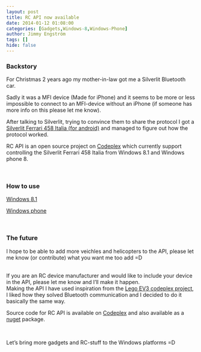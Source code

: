 ```yaml
---
layout: post
title: RC API now available
date: 2014-01-12 01:08:00
categories: [Gadgets,Windows-8,Windows-Phone]
author: Jimmy Engström
tags: []
hide: false
---
```

<h3>Backstory</h3>
<p>For Christmas 2 years ago my mother-in-law got me a Silverlit Bluetooth car.</p>
<p>Sadly it was a MFI device (Made for iPhone) and it seems to be more or less impossible to connect to an MFI-device without an iPhone (if someone has more info on this please let me know).</p>
<p>After talking to Silverlit, trying to convince them to share the protocol I got a <a href="http://silverlit.com/toy/interactive-bluetooth-rc-458-italia-for-android">Silverlit Ferrari 458 Italia (for android)</a> and managed to figure out how the protocol worked.</p>
<p>RC API is an open source project on <a href="https://rcapi.codeplex.com/">Codeplex</a> which currently support controlling the Silverlit Ferrari 458 Italia from Windows 8.1 and Windows phone 8.</p>
<p>&nbsp;</p>
<h3>How to use</h3>
<p><a href="http://www.apeoholic.se/post/2014/01/12/Using-RC-API-on-Windows-8">Windows 8.1</a></p>
<p><a href="http://www.apeoholic.se/post/2014/01/12/Using-RC-API-on-Windows-Phone">Windows phone</a></p>
<p>&nbsp;</p>
<h3>The future</h3>
<p>I hope to be able to add more veichles and helicopters to the API, please let me know (or contribute) what you want me too add =D</p>
<p><br />If you are an RC device manufacturer and would like to include your device in the API, please let me know and I&rsquo;ll make it happen. <br />Making the API I have used inspiration from the <a href="https://legoev3.codeplex.com/">Lego EV3 codeplex project</a>, I liked how they solved Bluetooth communication and I decided to do it basically the same way.</p>
<p>Source code for RC API is available on <a href="https://rcapi.codeplex.com/">Codeplex</a> and also available as a <a href="https://www.nuget.org/packages/RCAPI/">nuget</a> package.</p>
<p>&nbsp;</p>
<p>Let&rsquo;s bring more gadgets and RC-stuff to the Windows platforms =D</p>
